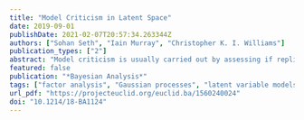 ```yaml
---
title: "Model Criticism in Latent Space"
date: 2019-09-01
publishDate: 2021-02-07T20:57:34.263344Z
authors: ["Sohan Seth", "Iain Murray", "Christopher K. I. Williams"]
publication_types: ["2"]
abstract: "Model criticism is usually carried out by assessing if replicated data generated under the fitted model looks similar to the observed data, see e.g. Gelman, Carlin, Stern, and Rubin (2004, p. 165). This paper presents a method for latent variable models by pulling back the data into the space of latent variables, and carrying out model criticism in that space. Making use of a model's structure enables a more direct assessment of the assumptions made in the prior and likelihood. We demonstrate the method with examples of model criticism in latent space applied to factor analysis, linear dynamical systems and Gaussian processes."
featured: false
publication: "*Bayesian Analysis*"
tags: ["factor analysis", "Gaussian processes", "latent variable models", "linear dynamical systems", "model criticism"]
url_pdf: "https://projecteuclid.org/euclid.ba/1560240024"
doi: "10.1214/18-BA1124"
---
```


